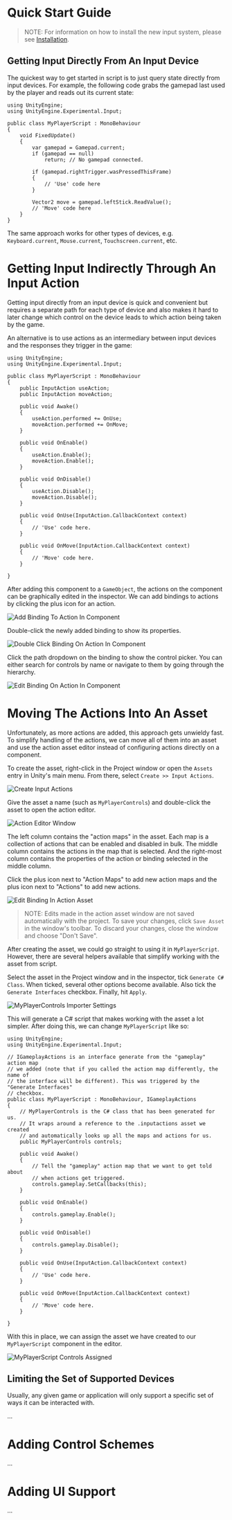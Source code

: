 # Quick Start Guide

>NOTE: For information on how to install the new input system, please see [Installation](Installation.md).

## Getting Input Directly From An Input Device

The quickest way to get started in script is to just query state directly from input devices. For example, the following code grabs the gamepad last used by the player and reads out its current state:

```CSharp
using UnityEngine;
using UnityEngine.Experimental.Input;

public class MyPlayerScript : MonoBehaviour
{
    void FixedUpdate()
    {
        var gamepad = Gamepad.current;
        if (gamepad == null)
            return; // No gamepad connected.

        if (gamepad.rightTrigger.wasPressedThisFrame)
        {
            // 'Use' code here
        }

        Vector2 move = gamepad.leftStick.ReadValue();
        // 'Move' code here
    }
}
```

The same approach works for other types of devices, e.g. `Keyboard.current`, `Mouse.current`, `Touchscreen.current`, etc.

# Getting Input Indirectly Through An Input Action

Getting input directly from an input device is quick and convenient but requires a separate path for each type of device and also makes it hard to later change which control on the device leads to which action being taken by the game.

An alternative is to use actions as an intermediary between input devices and the responses they trigger in the game:

```CSharp
using UnityEngine;
using UnityEngine.Experimental.Input;

public class MyPlayerScript : MonoBehaviour
{
    public InputAction useAction;
    public InputAction moveAction;

    public void Awake()
    {
        useAction.performed += OnUse;
        moveAction.performed += OnMove;
    }

    public void OnEnable()
    {
        useAction.Enable();
        moveAction.Enable();
    }

    public void OnDisable()
    {
        useAction.Disable();
        moveAction.Disable();
    }

    public void OnUse(InputAction.CallbackContext context)
    {
        // 'Use' code here.
    }

    public void OnMove(InputAction.CallbackContext context)
    {
        // 'Move' code here.
    }

}
```

After adding this component to a `GameObject`, the actions on the component can be graphically edited in the inspector. We can add bindings to actions by clicking the plus icon for an action.

![Add Binding To Action In Component](Images/AddBindingToActionInComponent.png)

Double-click the newly added binding to show its properties.

![Double Click Binding On Action In Component](Images/DoubleClickBindingOnActionInComponent.png)

Click the path dropdown on the binding to show the control picker. You can either search for controls by name or navigate to them by going through the hierarchy.

![Edit Binding On Action In Component](Images/EditBindingOnActionInComponent.png)

# Moving The Actions Into An Asset

Unfortunately, as more actions are added, this approach gets unwieldy fast. To simplify handling of the actions, we can move all of them into an asset and use the action asset editor instead of configuring actions directly on a component.

To create the asset, right-click in the Project window or open the `Assets` entry in Unity's main menu. From there, select `Create >> Input Actions`.

![Create Input Actions](Images/CreateInputActions.png)

Give the asset a name (such as `MyPlayerControls`) and double-click the asset to open the action editor.

![Action Editor Window](Images/ActionEditorWindow.png)

The left column contains the "action maps" in the asset. Each map is a collection of actions that can be enabled and disabled in bulk. The middle column contains the actions in the map that is selected. And the right-most column contains the properties of the action or binding selected in the middle column.

Click the plus icon next to "Action Maps" to add new action maps and the plus icon next to "Actions" to add new actions.

![Edit Binding In Action Asset](Images/EditBindingInActionAsset.png)

>NOTE: Edits made in the action asset window are not saved automatically with the project. To save your changes, click `Save Asset` in the window's toolbar. To discard your changes, close the window and choose "Don't Save".

After creating the asset, we could go straight to using it in `MyPlayerScript`. However, there are several helpers available that simplify working with the asset from script.

Select the asset in the Project window and in the inspector, tick `Generate C# Class`. When ticked, several other options become available. Also tick the `Generate Interfaces` checkbox. Finally, hit `Apply`.

![MyPlayerControls Importer Settings](Images/MyPlayerControlsImporterSettings.png)

This will generate a C# script that makes working with the asset a lot simpler. After doing this, we can change `MyPlayerScript` like so:

```CSharp
using UnityEngine;
using UnityEngine.Experimental.Input;

// IGameplayActions is an interface generate from the "gameplay" action map
// we added (note that if you called the action map differently, the name of
// the interface will be different). This was triggered by the "Generate Interfaces"
// checkbox.
public class MyPlayerScript : MonoBehaviour, IGameplayActions
{
    // MyPlayerControls is the C# class that has been generated for us.
    // It wraps around a reference to the .inputactions asset we created
    // and automatically looks up all the maps and actions for us.
    public MyPlayerControls controls;

    public void Awake()
    {
        // Tell the "gameplay" action map that we want to get told about
        // when actions get triggered.
        controls.gameplay.SetCallbacks(this);
    }

    public void OnEnable()
    {
        controls.gameplay.Enable();
    }

    public void OnDisable()
    {
        controls.gameplay.Disable();
    }

    public void OnUse(InputAction.CallbackContext context)
    {
        // 'Use' code here.
    }

    public void OnMove(InputAction.CallbackContext context)
    {
        // 'Move' code here.
    }

}
```

With this in place, we can assign the asset we have created to our `MyPlayerScript` component in the editor.

![MyPlayerScript Controls Assigned](Images/MyPlayerScriptControlsAssigned.png)

## Limiting the Set of Supported Devices

Usually, any given game or application will only support a specific set of ways it can be interacted with.

...

# Adding Control Schemes

...

# Adding UI Support

...
